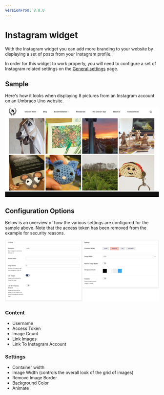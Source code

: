 ```yaml
---
versionFrom: 8.0.0
---
```


# Instagram widget

With the Instagram widget you can add more branding to your website by displaying a set of posts from your Instagram profile.

In order for this widget to work properly, you will need to configure a set of Instagram related settings on the [General settings](../Uno-pedia/Settings/General-Settings) page.

## Sample

Here's how it looks when displaying 8 pictures from an Instagram account on an Umbraco Uno website.

![8 photos from Instagram using the Instagram widget](images/instagram-frontend.png)

## Configuration Options

Below is an overview of how the various settings are configured for the sample above. Note that the access token has been removed from the example for security reasons.

![Configuration options for the Instagram widget](images/instagram-backoffice.png)

### Content

* Username
* Access Token
* Image Count
* Link Images
* Link To Instagram Account

### Settings

* Container width
* Image Width (controls the overall look of the grid of images)
* Remove Image Border
* Background Color
* Animate
